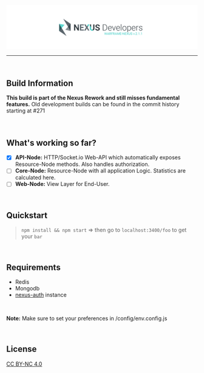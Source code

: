 
[![Warframe-Nexus](/banner.png)](https://github.com/nexus-devs)

- - - -
<br>

## Build Information
**This build is part of the Nexus Rework and still misses fundamental features.**
Old development builds can be found in the commit history starting at #271
<br>
<br>
<br>

## What's working so far?
- [x] **API-Node:** HTTP/Socket.io Web-API which automatically exposes Resource-Node methods. Also handles authorization.
- [ ] **Core-Node:** Resource-Node with all application Logic. Statistics are calculated here.
- [ ] **Web-Node:** View Layer for End-User.
<br>

## Quickstart
>`npm install && npm start`
=> then go to `localhost:3400/foo` to get your `bar`
<br>

## Requirements
- Redis
- Mongodb
- [nexus-auth](https://github.com/nexus-devs/nexus-auth) instance
<br>

**Note:** Make sure to set your preferences in /config/env.config.js

<br>

## License
[CC BY-NC 4.0](https://creativecommons.org/licenses/by-nc/4.0/)
